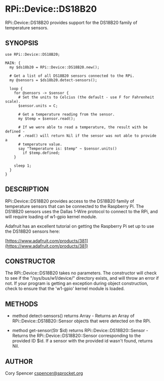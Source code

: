 RPi::Device::DS18B20
====================

RPi::Device::DS18B20 provides support for the DS18B20 family of temperature sensors.

SYNOPSIS
--------

    use RPi::Device::DS18B20;
    
    MAIN: {
      my $ds18b20 = RPi::Device::DS18B20.new();

      # Get a list of all DS18B20 sensors connected to the RPi.
      my @sensors = $ds18b20.detect-sensors();
    
      loop {
        for @sensors -> $sensor {
          # Set the units to Celcius (the default - use F for Fahrenheit scale).
          $sensor.units = C;
    
          # Get a temperature reading from the sensor.
          my $temp = $sensor.read();
    
          # If we were able to read a temperature, the result with be defined -
          # .read() will return Nil if the sensor was not able to provide a
          # temperature value.
          say "Temperature is: $temp" ~ $sensor.units()
            if $temp.defined;
        }
    
        sleep 1;
      }
    }

DESCRIPTION
-----------

RPi::Device::DS18B20 provides access to the DS18B20 family of temperature sensors that can be connected to the Raspberry Pi.  The DS18B20 sensors uses the Dallas 1-Wire protocol to connect to the RPi, and will require loading of w1-gpio kernel module.

Adafruit has an excellent tutorial on getting the Raspberry Pi set up to use the DS18B20 sensors here:

  [https://www.adafruit.com/products/381](https://www.adafruit.com/products/381)

CONSTRUCTOR
-----------

The RPi::Device::DS18B20 takes no parameters.  The constructor will check to see if the "/sys/bus/w1/device/" directory exists, and will throw an error if not. If your program is getting an exception during object construction, check to ensure that the 'w1-gpio' kernel module is loaded.

METHODS
-------

* method detect-sensors() returns Array - Returns an Array of RPi::Device::DS18B20::Sensor objects that were detected on the RPi.

* method get-sensor(Str $id) returns RPi::Device::DS18B20::Sensor - Returns the RPi::Device::DS18B20::Sensor corresponding to the provided ID $id.  If a sensor with the provided id wasn't found, returns Nil.


AUTHOR
------

Cory Spencer <cspencer@sprocket.org>

